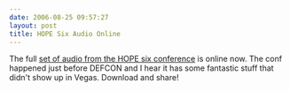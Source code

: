 ```yaml
---
date: 2006-08-25 09:57:27
layout: post
title: HOPE Six Audio Online
---
```


The full [set of audio from the HOPE six conference](http://www.hopenumbersix.net/speakers.html) is online now. The conf happened just before DEFCON and I hear it has some fantastic stuff that didn't show up in Vegas. Download and share!
